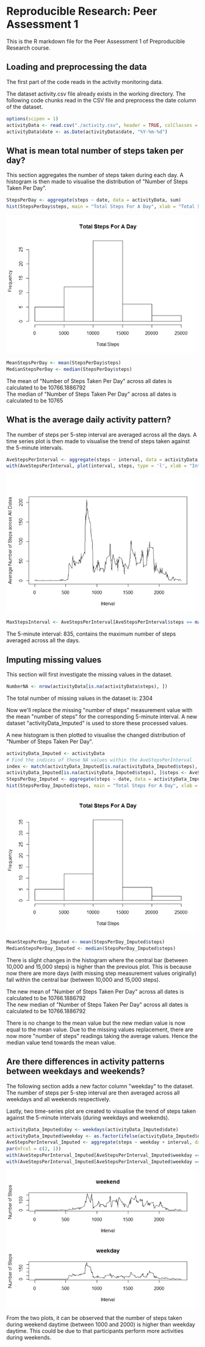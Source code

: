 # Reproducible Research: Peer Assessment 1

This is the R markdown file for the Peer Assessment 1 of Preproducible Research course.

## Loading and preprocessing the data

The first part of the code reads in the activity monitoring data.  

The dataset activity.csv file already exists in the working directory. The following code chunks read in the CSV file and preprocess the date column of the dataset.  


```r
options(scipen = 1)
activityData <- read.csv("./activity.csv", header = TRUE, colClasses = c("numeric", "character", "numeric"))
activityData$date <- as.Date(activityData$date, "%Y-%m-%d")
```

## What is mean total number of steps taken per day?

This section aggregates the number of steps taken during each day. A histogram is then made to visualise the distribution of "Number of Steps Taken Per Day".


```r
StepsPerDay <- aggregate(steps ~ date, data = activityData, sum)
hist(StepsPerDay$steps, main = "Total Steps For A Day", xlab = "Total Steps")
```

![](./PA1_template_files/figure-html/unnamed-chunk-2-1.png) 

```r
MeanStepsPerDay <- mean(StepsPerDay$steps)
MedianStepsPerDay <- median(StepsPerDay$steps)
```

The mean of "Number of Steps Taken Per Day" across all dates is calculated to be 10766.1886792  
The median of "Number of Steps Taken Per Day" across all dates is calculated to be 10765

## What is the average daily activity pattern?

The number of steps per 5-step interval are averaged across all the days. A time series plot is then made to visualise the trend of steps taken against the 5-minute intervals.


```r
AveStepsPerInterval <- aggregate(steps ~ interval, data = activityData, mean)
with(AveStepsPerInterval, plot(interval, steps, type = 'l', xlab = "Interval", ylab = "Average Number of Steps across All Dates"))
```

![](./PA1_template_files/figure-html/unnamed-chunk-3-1.png) 

```r
MaxStepsInterval <- AveStepsPerInterval[AveStepsPerInterval$steps == max(AveStepsPerInterval$steps), 1]
```

The 5-minute interval: 835, contains the maximum number of steps averaged across all the days.

## Imputing missing values

This section will first investigate the missing values in the dataset.


```r
NumberNA <- nrow(activityData[is.na(activityData$steps), ])
```

The total number of missing values in the dataset is: 2304  

Now we'll replace the missing "number of steps" measurement value with the mean "number of steps" for the corresponding 5-minute interval. A new dataset "activityData_Imputed" is used to store these processed values.  

A new histogram is then plotted to visualise the changed distribution of "Number of Steps Taken Per Day".


```r
activityData_Imputed <- activityData
# Find the indices of these NA values within the AveStepsPerInterval
index <- match(activityData_Imputed[is.na(activityData_Imputed$steps), ]$interval, AveStepsPerInterval$interval)
activityData_Imputed[is.na(activityData_Imputed$steps), ]$steps <- AveStepsPerInterval[index, ]$steps
StepsPerDay_Imputed <- aggregate(steps ~ date, data = activityData_Imputed, sum)
hist(StepsPerDay_Imputed$steps, main = "Total Steps For A Day", xlab = "Total Steps")
```

![](./PA1_template_files/figure-html/unnamed-chunk-5-1.png) 

```r
MeanStepsPerDay_Imputed <- mean(StepsPerDay_Imputed$steps)
MedianStepsPerDay_Imputed <- median(StepsPerDay_Imputed$steps)
```

There is slight changes in the histogram where the central bar (between 10,000 and 15,000 steps) is higher than the previous plot. This is because now there are more days (with missing step measurement values originally) fall within the central bar (between 10,000 and 15,000 steps).  

The new mean of "Number of Steps Taken Per Day" across all dates is calculated to be 10766.1886792  
The new median of "Number of Steps Taken Per Day" across all dates is calculated to be 10766.1886792  

There is no change to the mean value but the new median value is now equal to the mean value. Due to the missing values replacement, there are now more "number of steps" readings taking the average values. Hence the median value tend towards the mean value.

## Are there differences in activity patterns between weekdays and weekends?

The following section adds a new factor column "weekday" to the dataset. The number of steps per 5-step interval are then averaged across all weekdays and all weekends respectively.  

Lastly, two time-series plot are created to visualise the trend of steps taken against the 5-minute intervals (during weekdays and weekends).


```r
activityData_Imputed$day <- weekdays(activityData_Imputed$date)
activityData_Imputed$weekday <- as.factor(ifelse(activityData_Imputed$day %in% c("Saturday", "Sunday"), "weekend", "weekday"))
AveStepsPerInterval_Imputed <- aggregate(steps ~ weekday + interval, data = activityData_Imputed, mean)
par(mfcol = c(2, 1))
with(AveStepsPerInterval_Imputed[AveStepsPerInterval_Imputed$weekday == "weekend", ], plot(interval, steps, type = 'l', xlab = "Interval", ylab = "Number of Steps", main = "weekend"))
with(AveStepsPerInterval_Imputed[AveStepsPerInterval_Imputed$weekday == "weekday", ], plot(interval, steps, type = 'l', xlab = "Interval", ylab = "Number of Steps", main = "weekday"))
```

![](./PA1_template_files/figure-html/unnamed-chunk-6-1.png) 

From the two plots, it can be observed that the number of steps taken during weekend daytime (between 1000 and 2000) is higher than weekday daytime. This could be due to that participants perform more activities during weekends.
